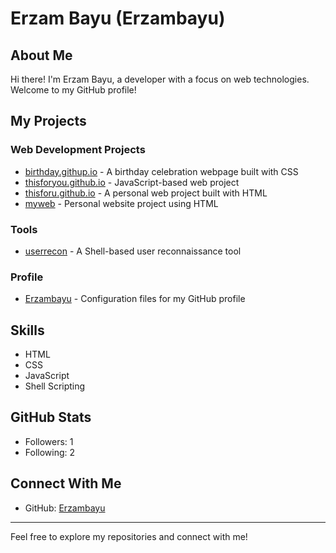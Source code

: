 # Erzam Bayu (Erzambayu)

## About Me
Hi there! I'm Erzam Bayu, a developer with a focus on web technologies. Welcome to my GitHub profile!

## My Projects

### Web Development Projects
- [birthday.githup.io](https://github.com/Erzambayu/birthday.githup.io) - A birthday celebration webpage built with CSS
- [thisforyou.github.io](https://github.com/Erzambayu/fau.github.io) - JavaScript-based web project
- [thisforu.github.io](https://github.com/Erzambayu/thisforu.github.io) - A personal web project built with HTML
- [myweb](https://github.com/Erzambayu/myweb) - Personal website project using HTML

### Tools
- [userrecon](https://github.com/Erzambayu/userrecon) - A Shell-based user reconnaissance tool

### Profile
- [Erzambayu](https://github.com/Erzambayu/Erzambayu) - Configuration files for my GitHub profile

## Skills
- HTML
- CSS
- JavaScript
- Shell Scripting

## GitHub Stats
- Followers: 1
- Following: 2

## Connect With Me
- GitHub: [Erzambayu](https://github.com/Erzambayu)

---

Feel free to explore my repositories and connect with me!
